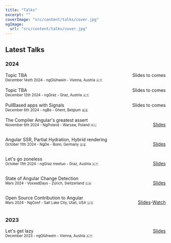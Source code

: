 ```yaml
---
title: "Talks"
excerpt: ""
coverImage: "src/content/talks/cover.jpg"
ogImage:
  url: "src/content/talks/cover.jpg"
---
```



## Latest Talks

### 2024

<div class="talk-links">
<div>
    Topic TBA
    <div class="talk-info">December 14sth 2024 - ngGlühwein - Vienna, Austria 🇦🇹</div>
</div>
<div>
    Slides to comes
</div>

<div>
    Topic TBA
    <div class="talk-info">December 12th 2024 - ngGraz - Graz, Austria 🇦🇹</div>
</div>
<div>
    Slides to comes
</div>
<div>
    PullBased apps with Signals
    <div class="talk-info">December 6th 2024 - ngBe - Ghent, Belgium 🇧🇪</div>
</div>
<div>
    Slides to comes
</div>

<div>
    The Compiler Angular's greatest assert
    <div class="talk-info">November 6th 2024 - NgPoland - Warsaw, Poland 🇵🇱</div>
</div>
<div>

[Slides](https://matthieu.riegler.fr/talks/ngpoland-2024)
</div>

<div>
    Angular SSR, Partial Hydration, Hybrid rendering
    <div class="talk-info">October 11th 2024 - NgDe - Bonn, Germany 🇩🇪</div>
</div>
<div>

[Slides](https://docs.google.com/presentation/d/1TrDL6iGVaPYT5MyUAEGpDKahEf1wf8djVJnR7oWqUFI/edit?usp=sharing)
</div>

<div>
    Let's go zoneless
    <div class="talk-info">October 11th 2024 - ngGraz meetuo - Graz, Austria 🇦🇹</div>
</div>
<div>

[Slides](https://docs.google.com/presentation/d/1UZ4hLSiTOu81o7eWyYe4iCLDCZtrzVfHh5kYx_4f36k/edit?usp=sharing)
</div>

<div>
    State of Angular Change Detection
    <div class="talk-info"> Mars 2024 - VoxxedDays - Zürich, Switzerland 🇨🇭</div>
</div>
<div>

 [Slides](https://docs.google.com/presentation/d/17GJYHyHFgw44I1MefqpAQ-7qaRZvBSs1cY_Wjm_sin8/edit?usp=sharing&resourcekey=0-ZH-87a0a7cb4Qm55ZtS3dQ)
</div>

<div>
    Open Source Contribution to Angular
    <div class="talk-info"> Mars 2024 - NgConf - Salt Lake City, Utah, USA 🇺🇸</div>
</div>
<div>

 [Slides](https://docs.google.com/presentation/d/1gxdA1vpSw2MQfG1n3DqlR6qMwRtl8oUBcUzkOxWJasY/edit?usp=sharing)-[Watch](https://www.youtube.com/watch?v=qyBMHKjGh_Q&pp=ygUQbWF0dGhpZXUgcmllZ2xlcg%3D%3D)
</div>

</div>

### 2023

<div class="talk-links">
    <div>
        Let's get lazy
        <div class="talk-info"> December 2023 - ngGlühwein - Vienna, Austria 🇦🇹</div>
    </div>
    <div>
        <a href="https://docs.google.com/presentation/d/1jXlbP5CXi1yxgLg3lQOQVYuFSLIxI4KYQST-tXBJjG8/edit?usp=sharing&resourcekey=0-8ML8CDQSDQBfIhzPMcRsbw">Slides</a>
    </div>
</div>

<style>
.talk-links {
    display: grid;
    grid-template-columns: 1fr max-content;
    gap: 1rem;

    div:nth-child(2n) {
        text-align: right;
    }
}

.talk-info {
    font-size: 0.8em;
}

</style>
